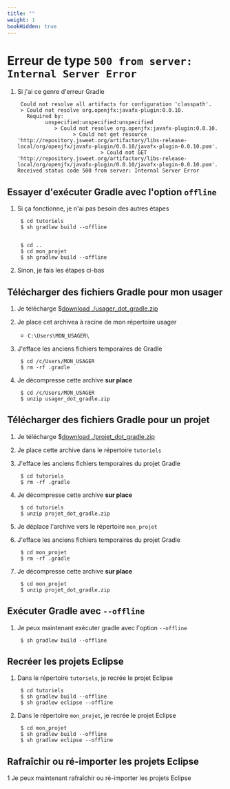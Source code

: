 ```yaml
---
title: ""
weight: 1
bookHidden: true
---
```



# Erreur de type `500 from server: Internal Server Error`

1. Si j'ai ce genre d'erreur Gradle

        Could not resolve all artifacts for configuration 'classpath'.
        > Could not resolve org.openjfx:javafx-plugin:0.0.10.
          Required by:
                unspecified:unspecified:unspecified
                   > Could not resolve org.openjfx:javafx-plugin:0.0.10.
                         > Could not get resource 'http://repository.jsweet.org/artifactory/libs-release-local/org/openjfx/javafx-plugin/0.0.10/javafx-plugin-0.0.10.pom'.
                                  > Could not GET 'http://repository.jsweet.org/artifactory/libs-release-local/org/openjfx/javafx-plugin/0.0.10/javafx-plugin-0.0.10.pom'. Received status code 500 from server: Internal Server Error 

## Essayer d'exécuter Gradle avec l'option `offline`

1. Si ça fonctionne, je n'ai pas besoin des autres étapes


        $ cd tutoriels
        $ sh gradlew build --offline


        $ cd ..
        $ cd mon_projet
        $ sh gradlew build --offline

1. Sinon, je fais les étapes ci-bas


## Télécharger des fichiers Gradle pour mon usager

1. Je télécharge $[download ./usager_dot_gradle.zip](usager_dot_gradle.zip) 

1. Je place cet archivea à racine de mon répertoire usager
    * `C:\Users\MON_USAGER\`

1. J'efface les anciens fichiers temporaires de Gradle

        $ cd /c/Users/MON_USAGER
        $ rm -rf .gradle

1. Je décompresse cette archive **sur place**

        $ cd /c/Users/MON_USAGER
        $ unzip usager_dot_gradle.zip


## Télécharger des fichiers Gradle pour un projet

1. Je télécharge $[download ./projet_dot_gradle.zip](projet_dot_gradle.zip) 

1. Je place cette archive dans le répertoire `tutoriels`

1. J'efface les anciens fichiers temporaires du projet Gradle

        $ cd tutoriels
        $ rm -rf .gradle

1. Je décompresse cette archive **sur place**

        $ cd tutoriels
        $ unzip projet_dot_gradle.zip

1. Je déplace l'archive vers le répertoire `mon_projet`

1. J'efface les anciens fichiers temporaires du projet Gradle

        $ cd mon_projet
        $ rm -rf .gradle

1. Je décompresse cette archive **sur place**

        $ cd mon_projet
        $ unzip projet_dot_gradle.zip

## Exécuter Gradle avec `--offline`

1. Je peux maintenant exécuter gradle avec l'option `--offline`

        $ sh gradlew build --offline

## Recréer les projets Eclipse

1. Dans le répertoire `tutoriels`, je recrée le projet Eclipse

        $ cd tutoriels
        $ sh gradlew build --offline
        $ sh gradlew eclipse --offline

1. Dans le répertoire `mon_projet`, je recrée le projet Eclipse

        $ cd mon_projet
        $ sh gradlew build --offline
        $ sh gradlew eclipse --offline

## Rafraîchir ou ré-importer les projets Eclipse

1 Je peux maintenant rafraîchir ou ré-importer les projets Eclipse






